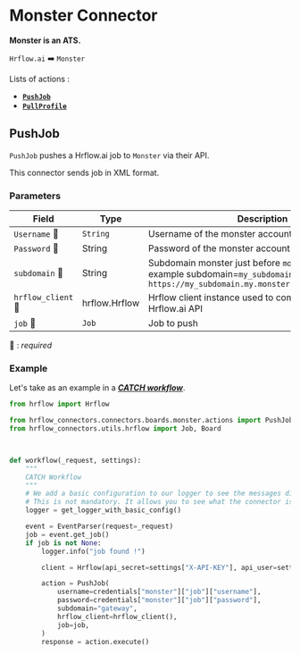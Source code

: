 # Monster Connector
**Monster is an ATS.**

`Hrflow.ai` :arrow_right: `Monster`

Lists of actions : 
* [**`PushJob`**](#PushJob)
* [**`PullProfile`**](#PullProfile)

## PushJob

`PushJob` pushes a Hrflow.ai job to `Monster` via their API.

This connector sends job in XML format.

### Parameters

| Field | Type | Description |
| ----- | ---- | ----------- |
| `Username` :red_circle: | `String` | Username of the monster account        |
| `Password` :red_circle: | String | Password of the monster account        |
| `subdomain` :red_circle: | String | Subdomain monster just before `monster.com`. For example subdomain=`my_subdomain.my` in `https://my_subdomain.my.monster.com:8443/bgwBroker`       |
| `hrflow_client` :red_circle: | hrflow.Hrflow | Hrflow client instance used to communicate with the Hrflow.ai API        |
| `job` :red_circle: | `Job` | Job to push        |


:red_circle: : *required* 

### Example
Let's take as an example in a [***CATCH workflow***](https://developers.hrflow.ai/docs/workflows#catch-setup).
```python
from hrflow import Hrflow

from hrflow_connectors.connectors.boards.monster.actions import PushJob
from hrflow_connectors.utils.hrflow import Job, Board



def workflow(_request, settings):
    """
    CATCH Workflow
    """    
    # We add a basic configuration to our logger to see the messages displayed in the standard output
    # This is not mandatory. It allows you to see what the connector is doing.
    logger = get_logger_with_basic_config()

    event = EventParser(request=_request)
    job = event.get_job()
    if job is not None:
        logger.info("job found !")

        client = Hrflow(api_secret=settings["X-API-KEY"], api_user=settings["X-USER-EMAIL"])

        action = PushJob(
            username=credentials["monster"]["job"]["username"],
            password=credentials["monster"]["job"]["password"],
            subdomain="gateway",
            hrflow_client=hrflow_client(),
            job=job,
        )
        response = action.execute()